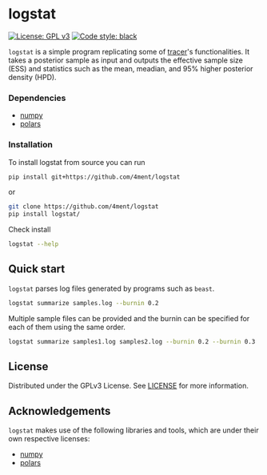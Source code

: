 # logstat

[![License: GPL v3](https://img.shields.io/badge/License-GPLv3-blue.svg)](https://www.gnu.org/licenses/gpl-3.0)
[![Code style: black](https://img.shields.io/badge/code%20style-black-000000.svg)](https://github.com/psf/black)

`logstat` is a simple program replicating some of [tracer]'s functionalities. It takes a posterior sample as input and outputs the effective sample size (ESS) and statistics such as the mean, meadian, and 95% higher posterior density (HPD).

### Dependencies
 - [numpy]
 - [polars]

 ### Installation
To install logstat from source you can run
```bash
pip install git+https://github.com/4ment/logstat
```

or

```bash
git clone https://github.com/4ment/logstat
pip install logstat/
```

Check install
```bash
logstat --help
```

## Quick start
`logstat` parses log files generated by programs such as `beast`.

```bash
logstat summarize samples.log --burnin 0.2
```

Multiple sample files can be provided and the burnin can be specified for each of them using the same order.

```bash
logstat summarize samples1.log samples2.log --burnin 0.2 --burnin 0.3
```


## License

Distributed under the GPLv3 License. See [LICENSE](LICENSE) for more information.

## Acknowledgements

`logstat` makes use of the following libraries and tools, which are under their own respective licenses:

 - [numpy]
 - [polars]

[numpy]: https://github.com/numpy/numpy
[polars]: https://github.com/pola-rs/polars
[tracer]: https://github.com/beast-dev/tracer